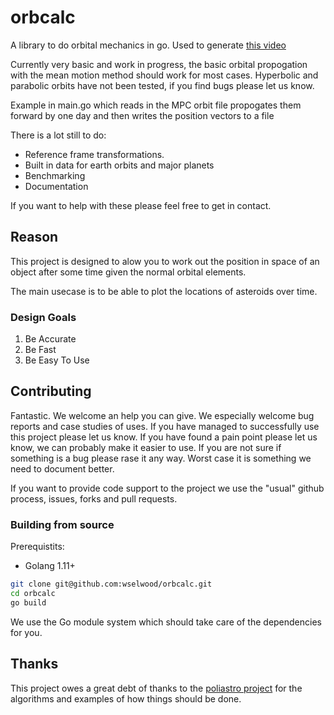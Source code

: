 # orbcalc

A library to do orbital mechanics in go. Used to generate [this video](https://www.youtube.com/watch?v=gj_9ODhmFyk)

Currently very basic and work in progress, the basic orbital propogation with the mean motion method should work for most cases.
Hyperbolic and parabolic orbits have not been tested, if you find bugs please let us know.

Example in main.go which reads in the MPC orbit file propogates them forward by one day and then writes the position vectors to a file

There is a lot still to do:

* Reference frame transformations.
* Built in data for earth orbits and major planets
* Benchmarking
* Documentation

If you want to help with these please feel free to get in contact.

## Reason

This project is designed to alow you to work out the position in space of an object after some time given the normal orbital elements.

The main usecase is to be able to plot the locations of asteroids over time.

### Design Goals

1) Be Accurate
1) Be Fast
1) Be Easy To Use

## Contributing

Fantastic. We welcome an help you can give. We especially welcome bug reports and case studies of uses. If you have managed to successfully use this project
please let us know. If you have found a pain point please let us know, we can probably make it easier to use. If you are not sure if something is a bug please
rase it any way. Worst case it is something we need to document better.

If you want to provide code support to the project we use the "usual" github process, issues, forks and pull requests.

### Building from source

Prerequistits:

* Golang 1.11+

```bash
git clone git@github.com:wselwood/orbcalc.git
cd orbcalc
go build
```

We use the Go module system which should take care of the dependencies for you.

## Thanks

This project owes a great debt of thanks to the [poliastro project](https://github.com/poliastro/poliastro) for the algorithms and examples of how things should be done.